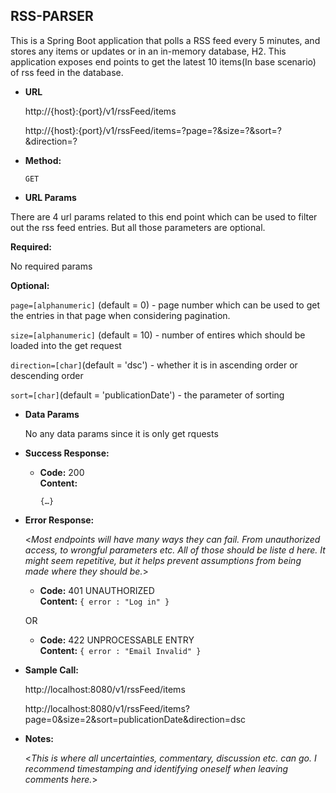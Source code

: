 **RSS-PARSER**
----
  This is a Spring Boot application that polls a RSS feed every 5 minutes, and stores any items or updates or in an in-memory database, H2. This application exposes     end points to get the latest 10 items(In base scenario) of rss feed in the database.
  
* **URL**

  http://{host}:{port}/v1/rssFeed/items
    
  http://{host}:{port}/v1/rssFeed/items=?page=?&size=?&sort=?&direction=?
  

* **Method:**

  `GET`
  
*  **URL Params**

  There are 4 url params related to this end point which can be used to filter out the rss feed entries. But all those parameters are optional.
  
   **Required:**
 
   No required params

   **Optional:**
 
   `page=[alphanumeric]` (default = 0) - page number which can be used to get the entries in that page when considering pagination.
   
   `size=[alphanumeric]` (default = 10) - number of entires which should be loaded into the get request
   
   `direction=[char]`(default = 'dsc') - whether it is in ascending order or descending order
   
   `sort=[char]`(default = 'publicationDate') - the parameter of sorting


* **Data Params**

  No any data params since it is only get rquests
  
* **Success Response:**
  
  * **Code:** 200 <br />
    **Content:** 
    
    	{…}
 
* **Error Response:**

  <_Most endpoints will have many ways they can fail. From unauthorized access, to wrongful parameters etc. All of those should be liste d here. It might seem repetitive, but it helps prevent assumptions from being made where they should be._>

  * **Code:** 401 UNAUTHORIZED <br />
    **Content:** `{ error : "Log in" }`

  OR

  * **Code:** 422 UNPROCESSABLE ENTRY <br />
    **Content:** `{ error : "Email Invalid" }`

* **Sample Call:**

  http://localhost:8080/v1/rssFeed/items
  
  http://localhost:8080/v1/rssFeed/items?page=0&size=2&sort=publicationDate&direction=dsc
  

* **Notes:**

  <_This is where all uncertainties, commentary, discussion etc. can go. I recommend timestamping and identifying oneself when leaving comments here._> 
